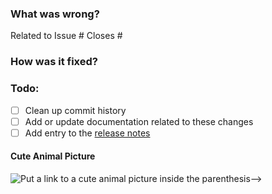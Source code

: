### What was wrong?

Related to Issue #
Closes #

### How was it fixed?

### Todo:

- [ ] Clean up commit history
- [ ] Add or update documentation related to these changes
- [ ] Add entry to the [release notes](https://github.com/ethereum/<REPO_NAME>/blob/main/newsfragments/README.md)

#### Cute Animal Picture

![Put a link to a cute animal picture inside the parenthesis-->](<>)
